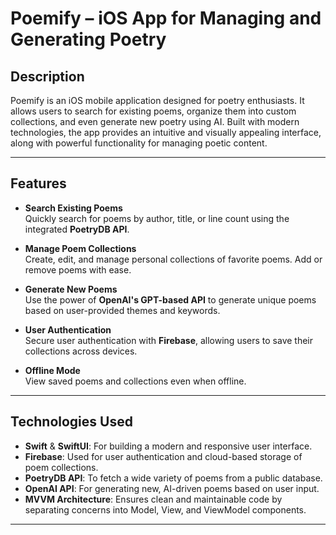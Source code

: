 # **Poemify – iOS App for Managing and Generating Poetry**

## **Description**
Poemify is an iOS mobile application designed for poetry enthusiasts. It allows users to search for existing poems, organize them into custom collections, and even generate new poetry using AI. Built with modern technologies, the app provides an intuitive and visually appealing interface, along with powerful functionality for managing poetic content.

---

## **Features**
- **Search Existing Poems**  
  Quickly search for poems by author, title, or line count using the integrated **PoetryDB API**.
  
- **Manage Poem Collections**  
  Create, edit, and manage personal collections of favorite poems. Add or remove poems with ease.

- **Generate New Poems**  
  Use the power of **OpenAI's GPT-based API** to generate unique poems based on user-provided themes and keywords.

- **User Authentication**  
  Secure user authentication with **Firebase**, allowing users to save their collections across devices.

- **Offline Mode**  
  View saved poems and collections even when offline.

---

## **Technologies Used**
- **Swift** & **SwiftUI**: For building a modern and responsive user interface.
- **Firebase**: Used for user authentication and cloud-based storage of poem collections.
- **PoetryDB API**: To fetch a wide variety of poems from a public database.
- **OpenAI API**: For generating new, AI-driven poems based on user input.
- **MVVM Architecture**: Ensures clean and maintainable code by separating concerns into Model, View, and ViewModel components.

---
